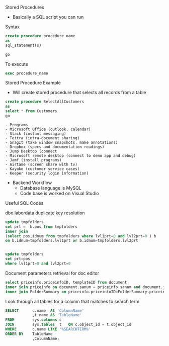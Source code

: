   Stored Procedures
  - Basically a SQL script you can run
  
  Syntax
  ```sql
  create procedure procedure_name
  as
  sql_statement(s)
  
  go
  ```
  
  To execute
  ```sql
  exec procedure_name
  ```
  
  Stored Procedure Example
  - Will create stored procedure that selects all records from a table
  ```sql
  create procedure SelectAllCustomers
  as
  select * from Customers
  go
  ```

    - Programs
    - Microsoft Office (outlook, calendar)
    - Slack (instant messaging)
    - Tettra (intra-document sharing)
    - SnagIt (take window snapshots, make annotations)
    - Dropbox (specs and documentation readings)
    - Jump Desktop (connect
    - Microsoft remote desktop (connect to demo app and debug)
    - Jamf (install programs)
    - Airtame (screen share with tv)
    - Kayako (customer service cases)
    - Keeper (security login information)
  
  - Backend Workflow
    - Database language is MySQL
    - Code base is worked on Visual Studio

  Useful SQL Codes
  
  dbo.labordata duplicate key resolution
  ```sql
  update tmpfolders
  set prt =  b.pos from tmpfolders
  inner join
  (select pos,idnum from tmpfolders where lvl1prt=0 and lvl2prt=0 ) b
  on b.idnum=tmpfolders.lvl1prt or b.idnum=tmpfolders.lvl2prt
  
  
  update tmpfolders
  set prt=pos
  where lvl1prt=0 and lvl2prt=0
  ```
  
  Document parameters retrieval for doc editor
  ``` sql
  select priceinfo.priceinfoID, templateID from document
  inner join priceinfo on document.sanum = priceinfo.sanum and document.jobnum=priceinfo.jobnum and document.altnum=priceinfo.altnum
  inner join FolderSummary on priceinfo.priceinfoID=FolderSummary.priceinfoid
  ```
  
  Look through all tables for a column that matches to search term
  ``` sql
  SELECT      c.name  AS 'ColumnName'
              ,t.name AS 'TableName'
  FROM        sys.columns c
  JOIN        sys.tables  t   ON c.object_id = t.object_id
  WHERE       c.name LIKE '%SEARCHTERM%'
  ORDER BY    TableName
              ,ColumnName;
  ```